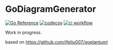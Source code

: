 # GoDiagramGenerator

[![Go Reference](https://pkg.go.dev/badge/github.com/keisuke-m123/godiagramgen.svg)](https://pkg.go.dev/github.com/keisuke-m123/godiagramgen)
[![codecov](https://codecov.io/gh/keisuke-m123/godiagramgen/branch/main/graph/badge.svg)](https://codecov.io/gh/keisuke-m123/godiagramgen)
[![ci workflow](https://github.com/keisuke-m123/godiagramgen/actions/workflows/ci.yml/badge.svg)](https://github.com/keisuke-m123/godiagramgen/actions/workflows/ci.yml)

Work in progress.

based on https://github.com/jfeliu007/goplantuml